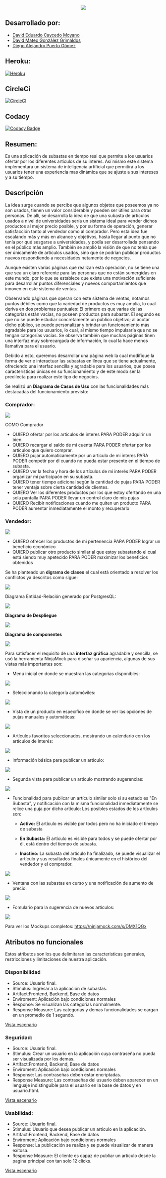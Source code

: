  <p align="center"> <img src="https://user-images.githubusercontent.com/48091593/75041796-48653100-548b-11ea-8450-0f920ea54f67.jpg"> </p>

## **Desarrollado por:**
- [David Eduardo Caycedo Moyano](https://github.com/Drakocedo)
- [David Mateo González Grimaldos](https://github.com/mateu20)
- [Diego Alejandro Puerto Gómez](https://github.com/Diego23p)

## **Heroku:**

[![Heroku](https://camo.githubusercontent.com/be46aee4f8d55e322c3e7db60ea23a4deb5427c9/68747470733a2f2f6865726f6b752d62616467652e6865726f6b756170702e636f6d2f3f6170703d6865726f6b752d6261646765)](https://auctionsaplication.herokuapp.com/)

## **CircleCi**

[![CircleCI](https://circleci.com/gh/ARSW-Project-2020-think/modeler.svg?style=svg)](https://circleci.com/gh/ARSW-2020-1-3-2-1-AUCTION/3-2-1-AUCTION)

## **Codacy**

[![Codacy Badge](https://api.codacy.com/project/badge/Grade/b0345040f09d4a62b18c1560633bdee3)](https://app.codacy.com/gh/ARSW-2020-1-3-2-1-AUCTION/3-2-1-AUCTION/dashboard)

## **Resumen:**

Es una aplicación de subastas en tiempo real que permite a los usuarios ofertar por los diferentes artículos de su interes. Así mismo este sistema implementará un sistema de inteligencia artificial que permitirá a los usuarios tener una experiencia mas dinámica que se ajuste a sus intereses y a su tiempo.
    
## **Descripción**

La idea surge cuando se percibe que algunos objetos que poseemos ya no son usados, tienen un valor considerable y pueden ser útiles para otras personas. De allí, se desarrolla la idea de que una subasta de artículos usados a nivel de universidades sería un sistema ideal para vender dichos productos al mejor precio posible, y por su forma de operación, generar satisfacción tanto al vendedor como al comprador. Pero esta idea fue escalando más y más en alcance y objetivos, hasta llegar al punto que no tenía por qué sesgarse a universidades, y podía ser desarrollada pensando en el público más amplio. También se amplió la visión de que no tenía que ser únicamente de artículos usados, sino que se podrían publicar productos nuevos  respondiendo a necesidades netamente de negocios.

Aunque existen varias páginas que realizan esta operación, no se tiene una que sea un claro referente para las personas que no están sumergidas en este mundo, por lo que se establece que existe una motivación suficiente para desarrollar puntos diferenciales y nuevos comportamientos que innoven en este sistema de ventas.

Observando páginas que operan con este sistema de ventas, notamos puntos débiles como que la variedad de productos es muy amplia, lo cual deriva en dos problemas puntuales: El primero es que varias de las categorias están vacias, no poseen productos para subastar. El segundo es que no se puede estudiar concretamente un público objetivo; al acotar dicho público, se puede personalizar y brindar un funcionamiento más agradable para los usuarios, lo cual, al mismo tiempo impulsaría que no se tengan categorías vacías. Se observa también que muchas páginas tinen una interfaz muy sobrecargada de información, lo cual la hace menos llamativa para el usuario.
   
Debido a esto, queremos desarrollar una página web la cual modifique la forma de ver e interactuar las subastas en línea que se tiene actualmente, ofreciendo una interfaz sencilla y agradable para los usuarios, que posea características únicas en su funcionamiento y de este modo ser la predilecta para realizar este tipo de negocios.

Se realizó un **Diagrama de Casos de Uso** con las funcionalidades más destacadas del funcionamiento previsto:

### Comprador:

![](/img/CasosComprador.jpg)

COMO Comprador

- QUIERO ofertar por los articulos de interes PARA PODER adquirir un bien.
- QUIERO recargar el saldo de mi cuenta PARA PODER ofertar por los artículos que quiero comprar.
- QUIERO pujar automaticamente por un articulo de mi interes PARA PODER competir por él cuando no pueda estar presente en el tiempo de subasta.
- QUIERO ver la fecha y hora de los artículos de mi interés PARA PODER organizar mi participaón en su subasta.
- QUIERO tener tiempo adicional según la cantidad de pujas PARA PODER tener ventaja sobre cierta cantidad de clientes.
- QUIERO Ver los diferentes productos por los que estoy ofertando en una sola pantalla PARA PODER llevar un control claro de mis pujas
- QUIERO Recibir notificaciones cuando me quiten un producto PARA PODER aumentar inmediatamente el monto y recuperarlo


### Vendedor:

![](/img/CasosVendedor.jpg)

- QUIERO ofrecer los productos de mi pertenencia PARA PODER lograr un beneficio económico
- QUIERO publicar otro producto similar al que estoy subastando el cual está siendo muy apetecido PARA PODER maximizar los beneficios obtenidos

Se ha planteado un **digrama de clases** el cual está orientado a resolver los conflictos ya descritos como sigue:

![](/img/Clases.jpg)

Diagrama Entidad-Relación generado por PostgresQL:

![](/img/entidadRelacion.jpg)

**Diagrama de Despliegue**

![](/img/despliegue.jpg)

**Diagrama de componentes**

![](/img/componentes.jpg)

Para satisfacer el requisito de una **interfaz gráfica** agradable y sencilla, se usó la herramienta NinjaMock para diseñar su apariencia, algunas de sus vistas más importantes son:

- Menú inicial en donde se muestran las categorias disponibles:

![](/img/categorias.jpg)

- Seleccionando la categoría automóviles:

![](/img/automoviles.jpg)

- Vista de un producto en específico en donde se ver las opciones de pujas manuales y automáticas:

![](/img/mazda.jpg)

- Artículos favoritos seleccionados, mostrando un calendario con los artículos de interés:

![](/img/favoritos.jpg)

- Información básica para publicar un artículo:

![](/img/publicar1.jpg)

- Segunda vista para publicar un artículo mostrando sugerencias:

![](/img/publicar2.jpg)

- Funcionalidad para publicar un artículo similar solo si su estado es "En Subasta", y notificación con la misma funcionalidad inmediatamente se relice una puja por dicho artículo:
Los posibles estados de los artículos son:

	- **Activo:** El artículo es visible por todos pero no ha iniciado el timepo de subasta

	- **En Subasta:** El artículo es visible para todos y se puede ofertar por él, está dentro del tiempo de subasta. 

	- **Inactivo:** La subasta del artículo ha finalizado, se puede visualizar el artículo y sus resultados finales únicamente en el histórico del vendedor y el comprador.

![](/img/misPublicaciones.jpg)

- Ventana con las subastas en curso y una notificación de aumento de precio:

![](/img/pujasEnCurso.jpg)

- Fomulario para la sugerencia de nuevos artículos:

![](/img/interes.jpg)

Para ver los Mockups completos: https://ninjamock.com/s/DMX1QGx

## **Atributos no funcionales**

Estos atributos son los que delimitaran las caracteristicas generales, restricciones y limitaciones de nuestra aplicación.

### Disponibilidad

- Source: Usuario final.
- Stimulus: Ingresar a la aplicación de subastas.
- Artifact:Frontend, Backend, Base de datos
- Enviroment: Aplicación bajo condiciones normales
- Response: Se visualizan las categorias normalmente.
- Response Measure: Las categorias y demas funcionalidades se cargan en un promedio de 1 segundo.

[Vista escenario ](https://drive.google.com/file/d/175j93QfVCg-DuxfDRKVK78QPesZoIpsV/view)

### Seguridad:

- Source: Usuario final.
- Stimulus: Crear un usuario en la aplicación cuya contraseña no pueda ser visualizada por los demas.
- Artifact:Frontend, Backend, Base de datos
- Enviroment: Aplicación bajo condiciones normales
- Response: Las contraseñas deben estar encriptadas.
- Response Measure: Las contraseñas del usuario deben aparecer en un lenguaje indistinguible para el usuario en la base de datos y en usuario.html.

[Vista escenario ](https://drive.google.com/file/d/1C09_vet5v_hho4koX7ch1eauRwT1YKmG/view)

### Usabilidad:

- Source: Usuario final.
- Stimulus: Usuario que desea publicar un articulo en la aplicación.
- Artifact:Frontend, Backend, Base de datos
- Enviroment: Aplicación bajo condiciones normales
- Response: La publicación se realiza y se puede visualizar  de manera exitosa.
- Response Measure: El cliente es capaz de publiar un artículo desde la pagina principal con tan solo 12 clicks.

[Vista escenario ](https://drive.google.com/file/d/1FJPpD62CW7S_7JEQNey18xL7w0t_dXVm/view)

